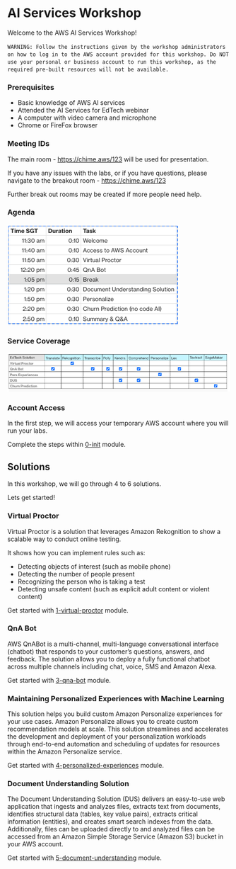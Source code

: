 # AI Services Workshop
Welcome to the AWS AI Services Workshop!

`WARNING: Follow the instructions given by the workshop administrators on how to log in to the AWS account provided for this workshop. Do NOT use your personal or business account to run this workshop, as the required pre-built resources will not be available.`


### Prerequisites
- Basic knowledge of AWS AI services
- Attended the AI Services for EdTech webinar
- A computer with video camera and microphone
- Chrome or FireFox browser

### Meeting IDs
The main room - https://chime.aws/123 will be used for presentation.

If you have any issues with the labs, or if you have questions, please navigate to the breakout room - https://chime.aws/123

Further break out rooms may be created if more people need help.

### Agenda
![Agenda](./images/agenda.png)


### Service Coverage
![Service Coverage](./images/service_coverage.png)


### Account Access
In the first step, we will access your temporary AWS account where you will run your labs.

Complete the steps within [0-init](./0-init/README.md) module.


## Solutions
In this workshop, we will go through 4 to 6 solutions.

Lets get started!


### Virtual Proctor
Virtual Proctor is a solution that leverages Amazon Rekognition to show a scalable way to conduct online testing.

It shows how you can implement rules such as:
- Detecting objects of interest (such as mobile phone)
- Detecting the number of people present
- Recognizing the person who is taking a test
- Detecting unsafe content (such as explicit adult content or violent content)

Get started with [1-virtual-proctor](./1-virtual-proctor/README.md) module. </br>


### QnA Bot
AWS QnABot is a multi-channel, multi-language conversational interface (chatbot) that responds to your customer’s questions, answers, and feedback. The solution allows you to deploy a fully functional chatbot across multiple channels including chat, voice, SMS and Amazon Alexa. 

Get started with [3-qna-bot](./3-qna-bot/README.md) module. </br>


### Maintaining Personalized Experiences with Machine Learning
This solution helps you build custom Amazon Personalize experiences for your use cases. Amazon Personalize allows you to create custom recommendation models at scale. This solution streamlines and accelerates the development and deployment of your personalization workloads through end-to-end automation and scheduling of updates for resources within the Amazon Personalize service.

Get started with [4-personalized-experiences](./4-personalized-experiences/README.md) module. </br>


### Document Understanding Solution
The Document Understanding Solution (DUS) delivers an easy-to-use web application that ingests and analyzes files, extracts text from documents, identifies structural data (tables, key value pairs), extracts critical information (entities), and creates smart search indexes from the data. Additionally, files can be uploaded directly to and analyzed files can be accessed from an Amazon Simple Storage Service (Amazon S3) bucket in your AWS account.

Get started with [5-document-understanding](./5-document-understanding/README.md) module. </br>
